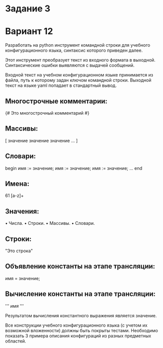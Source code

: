 #  Задание 3
#  Вариант 12

Разработать на python инструмент командной строки для учебного конфигурационного
языка, синтаксис которого приведен далее. 

Этот инструмент преобразует текст из
входного формата в выходной. Синтаксические ошибки выявляются с выдачей
сообщений.

Входной текст на учебном конфигурационном языке принимается из
файла, путь к которому задан ключом командной строки. Выходной текст на
языке yaml попадает в стандартный вывод.

##  Многострочные комментарии:

{#
Это многострочный
комментарий
#}


##  Массивы:

[ значение значение значение ... ]

##  Словари:

begin
 имя := значение;
 имя := значение;
 имя := значение;
 ...
end

##  Имена:

61
[a-z]+

##  Значения:

• Числа.
• Строки.
• Массивы.
• Словари.

##  Строки:

"Это строка"

##  Объявление константы на этапе трансляции:

имя = значение;

##  Вычисление константы на этапе трансляции:

''' $имя$ '''

Результатом вычисления константного выражения является значение.

Все конструкции учебного конфигурационного языка (с учетом их
возможной вложенности) должны быть покрыты тестами. Необходимо показать 3
примера описания конфигураций из разных предметных областей.

